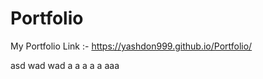 # Portfolio
My Portfolio Link :-
https://yashdon999.github.io/Portfolio/

asd
wad
wad
a
a
a
a
a
aaa
